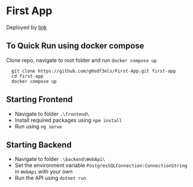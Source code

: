 # First App
Deployed by [link](http://5.180.183.243:4200/)

## To Quick Run using docker compose

Clone repo, navigate to root folder and run `docker compose up`

```
  git clone https://github.com/g0odf3els/First-App.git first-app
  cd first-app
  docker compose up
```

## Starting Frontend
- Navigate to folder `.\frontend\`
- Install required packages using `npm install`
- Run using  `ng serve`

## Starting Backend
- Navigate to folder `.\backend\WebApi\`
- Set the environment variable  `PostgresSQLConnection:ConnectionString` in `WebApi` with your own
- Run the API using `dotnet run`
